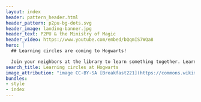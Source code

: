 ```yaml
---
layout: index
header: pattern_header.html
header_pattern: p2pu-bg-dots.svg
header_image: landing-banner.jpg
header_text: P2PU & the Ministry of Magic
header_video: https://www.youtube.com/embed/bQqmIS7WQa8
hero: |
  ## Learning circles are coming to Hogwarts!

  Join your neighbors at the library to learn something together. Learning circles meet weekly for 6-8 weeks, and are free to join.
search_title: Learning circles at Hogwarts
image_attribution: "image CC-BY-SA [Breakfast221](https://commons.wikimedia.org/wiki/User:Breakfast221)"
bundles:
- style
- index
---
```

